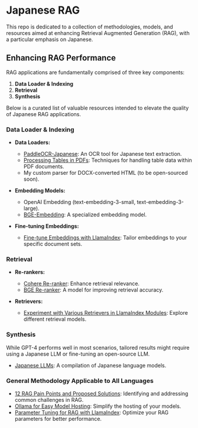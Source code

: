 # Japanese RAG

This repo is dedicated to a collection of methodologies, models, and resources aimed at enhancing Retrieval Augmented Generation (RAG), with a particular emphasis on Japanese.

## Enhancing RAG Performance

RAG applications are fundamentally comprised of three key components:

1. **Data Loader & Indexing**
2. **Retrieval**
3. **Synthesis**

Below is a curated list of valuable resources intended to elevate the quality of Japanese RAG applications.

### Data Loader & Indexing

- **Data Loaders:**

  - [PaddleOCR-Japanese](https://github.com/PaddlePaddle/PaddleOCR/blob/release/2.7/doc/doc_i18n/README_%E6%97%A5%E6%9C%AC%E8%AA%9E.md): An OCR tool for Japanese text extraction.
  - [Processing Tables in PDFs](https://webcache.googleusercontent.com/search?q=cache:https://levelup.gitconnected.com/a-guide-to-processing-tables-in-rag-pipelines-with-llamaindex-and-unstructuredio-3500c8f917a7&strip=0&vwsrc=1&referer=medium-parser): Techniques for handling table data within PDF documents.
  - My custom parser for DOCX-converted HTML (to be open-sourced soon).

- **Embedding Models:**

  - OpenAI Embedding (text-embedding-3-small, text-embedding-3-large).
  - [BGE-Embedding](https://github.com/FlagOpen/FlagEmbedding?tab=readme-ov-file): A specialized embedding model.

- **Fine-tuning Embeddings:**
  - [Fine-tune Embeddings with LlamaIndex](https://github.com/run-llama/finetune-embedding): Tailor embeddings to your specific document sets.

### Retrieval

- **Re-rankers:**

  - [Cohere Re-ranker](https://cohere.com/rerank): Enhance retrieval relevance.
  - [BGE Re-ranker](https://github.com/FlagOpen/FlagEmbedding/tree/master/FlagEmbedding/reranker): A model for improving retrieval accuracy.

- **Retrievers:**
  - [Experiment with Various Retrievers in LlamaIndex Modules](https://docs.llamaindex.ai/en/stable/module_guides/querying/retriever/retrievers.html): Explore different retrieval models.

### Synthesis

While GPT-4 performs well in most scenarios, tailored results might require using a Japanese LLM or fine-tuning an open-source LLM.

- [Japanese LLMs](https://github.com/llm-jp/awesome-japanese-llm): A compilation of Japanese language models.

### General Methodology Applicable to All Languages

- [12 RAG Pain Points and Proposed Solutions](https://towardsdatascience.com/12-rag-pain-points-and-proposed-solutions-43709939a28c): Identifying and addressing common challenges in RAG.
- [Ollama for Easy Model Hosting](https://github.com/ollama/ollama): Simplify the hosting of your models.
- [Parameter Tuning for RAG with LlamaIndex](https://docs.llamaindex.ai/en/stable/examples/param_optimizer/param_optimizer.html): Optimize your RAG parameters for better performance.
